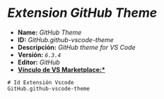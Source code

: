 <!-- Autor: Daniel Benjamin Perez Morales -->
<!-- GitHub: https://github.com/D4nitrix13 -->
<!-- GitLab: https://gitlab.com/D4nitrix13 -->
<!-- Correo electrónico: danielperezdev@proton.me -->

# ***Extension GitHub Theme***

- **Name:** *GitHub Theme*
- **ID:** *GitHub.github-vscode-theme*
- **Descripción:** *GitHub theme for VS Code*
- **Versión:** *`6.3.4`*
- **Editor:** *GitHub*
- **[Vínculo de VS Marketplace:*](https://marketplace.visualstudio.com/items?itemName=GitHub.github-vscode-theme "https://marketplace.visualstudio.com/items?itemName=GitHub.github-vscode-theme")**

```plaintext
# Id Extensión Vscode
GitHub.github-vscode-theme
```
